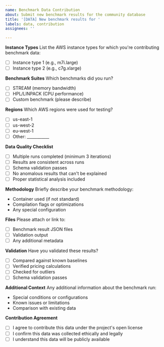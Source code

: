 ```yaml
---
name: Benchmark Data Contribution
about: Submit new benchmark results for the community database
title: '[DATA] New benchmark results for '
labels: data, contribution
assignees: ''

---
```


**Instance Types**
List the AWS instance types for which you're contributing benchmark data:
- [ ] Instance type 1 (e.g., m7i.large)
- [ ] Instance type 2 (e.g., c7g.xlarge)

**Benchmark Suites**
Which benchmarks did you run?
- [ ] STREAM (memory bandwidth)
- [ ] HPL/LINPACK (CPU performance)
- [ ] Custom benchmark (please describe)

**Regions**
Which AWS regions were used for testing?
- [ ] us-east-1
- [ ] us-west-2
- [ ] eu-west-1
- [ ] Other: ___________

**Data Quality Checklist**
- [ ] Multiple runs completed (minimum 3 iterations)
- [ ] Results are consistent across runs
- [ ] Schema validation passes
- [ ] No anomalous results that can't be explained
- [ ] Proper statistical analysis included

**Methodology**
Briefly describe your benchmark methodology:
- Container used (if not standard)
- Compilation flags or optimizations
- Any special configuration

**Files**
Please attach or link to:
- [ ] Benchmark result JSON files
- [ ] Validation output
- [ ] Any additional metadata

**Validation**
Have you validated these results?
- [ ] Compared against known baselines
- [ ] Verified pricing calculations
- [ ] Checked for outliers
- [ ] Schema validation passes

**Additional Context**
Any additional information about the benchmark run:
- Special conditions or configurations
- Known issues or limitations
- Comparison with existing data

**Contribution Agreement**
- [ ] I agree to contribute this data under the project's open license
- [ ] I confirm this data was collected ethically and legally
- [ ] I understand this data will be publicly available